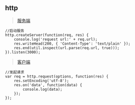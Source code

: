 ## http

> [服务端](./server.js)

```
//启动服务
http.createServer(function(req, res) {
    console.log('request url:' + req.url);
    res.writeHead(200, { 'Content-Type': 'text/plain' });
    res.end(util.inspect(url.parse(req.url, true)));
}).listen(3000);
```

> [客户端](./client.js)

```
//发起请求
var req = http.request(options, function(res) {
    res.setEncoding('utf-8');
    res.on('data', function(data) {
        console.log(data);
    });
});
```